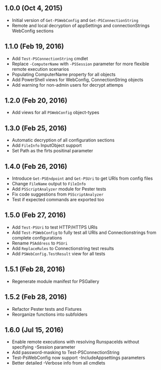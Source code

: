 ## 1.0.0 (Oct 4, 2015)
- Initial version of `Get-PSWebConfig` and `Get-PSConnectionString`
- Remote and local decryption of appSettings and connectionStrings WebConfig sections

## 1.1.0 (Feb 19, 2016)
- Add `Test-PSConnectionString` cmdlet
- Replace `-ComputerName` with `-PSSession` parameter for more flexible remote execution scenarios
- Populating ComputerName property for all objects
- Add PowerShell views for WebConfig, ConnectionString objects
- Add warning for non-admin users for decrypt attemps

## 1.2.0 (Feb 20, 2016)
- Add views for all `PSWebConfig` object-types

## 1.3.0 (Feb 25, 2016)
- Automatic decryption of all configuration sections
- Add `FileInfo` InputObject support
- Set Path as the firts positinal parameter

## 1.4.0 (Feb 26, 2016)
- Introduce `Get-PSEndpoint` and `Get-PSUri` to get URIs from config files
- Change `FileName` output to `FileInfo`
- Add `PSScriptAnalyzer` module for Pester tests
- Fix code suggestions from `PSScriptAnalyzer`
- Test if expected commands are exported too

## 1.5.0 (Feb 27, 2016)
- Add `Test-PSUri` to test HTTP/HTTPS URIs
- Add `Test-PSWebConfig` to fully test all URIs and Connectionstrings from complete configurations
- Rename `PSAddress` to `PSUri`
- Add `ReplaceRules` to Connectionstring test results
- Add `PSWebConfig.TestResult` view for all tests

## 1.5.1 (Feb 28, 2016)
- Regenerate module manifest for PSGallery

## 1.5.2 (Feb 28, 2016)
- Refactor Pester tests and Fixtures
- Reorganize functions into subfolders

## 1.6.0 (Jul 15, 2016)
- Enable remote executions with resolving RunspaceIds without specifying -Session parameter
- Add password-masking to Test-PSConnectionString
- Test-PsWebConfig now support -IncludeAppsettings parameters
- Better detailed -Verbose info from all cmdlets
